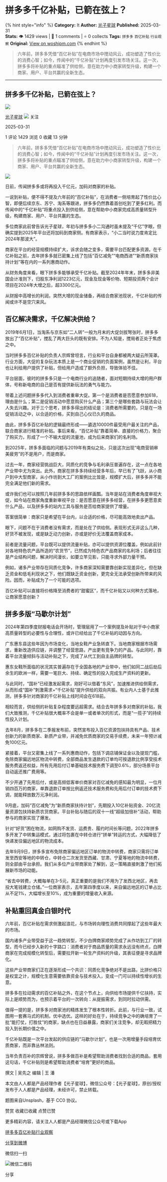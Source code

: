 # 拼多多千亿补贴，已箭在弦上？
{% hint style="info" %}
**Category:** It
**Author:** [光子星球](https://www.woshipm.com/u/1288926)
**Published:** 2025-03-31  
**Stats:** 👁️ 1429 views | 💬 1 comments | ⭐ 0 collects
**Tags:** `拼多多` `百亿补贴` `行业观察`
**Original:** [View on woshipm.com](https://www.woshipm.com/it/6199147.html)
{% endhint %}
> 六年前，拼多多凭借“百亿补贴”在电商市场中搅动风云，成功塑造了性价比的消费心智；如今，传闻中的“千亿补贴”计划再度引发市场关注。这一次，拼多多将补贴的重点瞄准了供给侧，意在助力中小商家转型升级，构建一个商家、用户、平台共赢的全新生态。

---

## 拼多多千亿补贴，已箭在弦上？

[![](https://static.woshipm.com/view/woshipm_api_def_20230914225647_8622.jpg?imageView2/1/w/72/h/72/q/100)](https://www.woshipm.com/u/1288926)

[光子星球](https://www.woshipm.com/u/1288926) ![](https://static.woshipm.com/tag/1122_1@2x.png) 关注

2025-03-31

1 评论 1429 浏览 0 收藏 13 分钟

> 六年前，拼多多凭借“百亿补贴”在电商市场中搅动风云，成功塑造了性价比的消费心智；如今，传闻中的“千亿补贴”计划再度引发市场关注。这一次，拼多多将补贴的重点瞄准了供给侧，意在助力中小商家转型升级，构建一个商家、用户、平台共赢的全新生态。

![](https://image.woshipm.com/2023/04/13/080ec6ec-d9e0-11ed-8d63-00163e0b5ff3.jpg)

日前，传闻拼多多或将再投入千亿元，加码对商家的补贴。

一说到补贴，便不得不提及六年前的“百亿补贴”，在消费者一侧培育起了性价比心智，即便后续京东、苏宁、淘系等跟进，拼多多仍然靠着首创吃到了更多红利。而传闻中的“千亿补贴”将重点投入到供给侧，意在帮助中小商家完成高质量转型升级，构建商家、用户、平台共赢的生态。

多位商家此前曾告诉光子星球，年初与拼多多小二沟通时虽未提及“千亿”字眼，但确实提到2025年平台还将加码到商家侧。有商家表示，“小二当时说力度肯定比2024年那波大”。

商家在平台的经营规模持续扩大，诉求会随之变多，需要平台匹配更多资源。在千亿补贴之前，去年拼多多就已密集上线了包括“百亿减免”“电商西进”“新质商家扶持计划”等在内的一系列惠商动作。

从财务角度来看，眼下拼多多能够承受千亿补贴。截至2024年年末，拼多多非美国会计准则下，归股东净利润1223亿元，现金及现金等价物、短期投资两个会计项目在2024年大增之后，超3300亿元。

从财报中高增长的利润，突然大增的现金储备，再结合商家池现状，千亿补贴的传闻或许不是空穴来风。

## 百亿解决需求，千亿解决供给？

2019年6月1日，当淘系与京东如“二人转”一般为月末的大促剑拔弩张时，拼多多放出了“百亿补贴”，搅乱了两大巨头的既有安排。不为人知是，搅局者正处于焦虑之中。

当时拼多多百亿补贴的负责人宗辉曾坦言，行业和平台自身都被两大疑云所笼罩。行业方面，大促的复杂玩法本质上是一个商业促销的负面案例，虽然是让利，平台也让利给用户提供了补贴，但给用户造成了额外负担，导致体验不佳。

平台层面，彼时的拼多多只是一个电商行业的追随者，面对短期持续大增的用户群体，号称新电商的自己是否有提供新玩法的勇气与能力。

带着上述问题拼多多代入到消费者重审大促。第一个是消费者是否愿意参加618，理由是什么；第二是促销活动中愿意购买什么产品；第三个是哪些套路与玩法会让人失去兴趣。对于三个思考，拼多多得出的结论是：消费者所需要的，只是在一场促销活动之中，以合适的价格，买到自己心仪已久的商品。

由此，拼多多百亿补贴的逻辑最终形成——遴选10000件最受用户最关注的产品，联合商家进行精准的补贴。事后来看，“百亿补贴”靠着简单、直接的价格力，聚合了购买力，形成了一个不输大促的流量池，成为后来商家们的名利场。

到2025年，拼多多面临的问题与2019年有类似之处，只是这次出现“电商营销审美疲劳”的不是用户，而是商家。

过去一年，商家经营挑战巨大，同质化的竞争与毛利承压普遍存在，这一点在各地产业带中尤为突出。此外，商家在拼多多持续经营多年后，早已有了飞跃，从小商户到中大型商家，从小作坊到大工厂的案例比比皆是，规模扩大后，拼多多并不能完全满足他们新的需求。

或许我们也可以按照几年前拼多多的思路依样画瓢。当年是站在消费者角度审视大促，如今站在商家角度重新审视平台：是否愿意在拼多多经营，在拼多多更愿意卖什么产品，以及拼多多的站内工具与服务是否给商家提供了增量。

答案很简单：商家只是希望在平台内，以合适的价格，尽可能高效地卖出产品。

眼下，问题不在于消费者没有需求，而是处在了供给侧。表现形式无非这么几种，好货不被发现，或是缺乏动力创新，亦或是好价无法覆盖商家成本。

前者是流量问题，平台既可以提供流量补贴，亦可以提供资源位覆盖，例如此前针对各地特色农产品所造的“农货节”，已然成为特色农产品商家的名利场；后者往往是产业结构问题，解决时间漫长，如要立竿见影，只能寻求外部力量干预。

例如，诸多产业带存在同质化竞争，许多商家深知需要靠创新实现差异化，但在缺乏资金和低毛利现状之下，他们既缺乏资金创新，更完全无法承受创新所带来的风险。因而，补贴成为了一个可能的选项。

百亿补贴可以直接将价格降至消费者的“甜蜜区”，而千亿补贴又以何种方式落地，让商家愿意创新？

## 拼多多版“马歇尔计划”

2024年第四季度财报电话会开场时，管理层用了一个案例提及补贴对于中小商家高质量转型的必要性与合理性，或许已经给出了千亿补贴的动因与方向。

广东惠东县这些年因为市场变化，当地女鞋产业急转直下。当地商家根据市场需求，重新改造供应链，并调整了经营思路，产出更有竞争力的产品。与此同时，靠着平台流量倾斜与活动补贴之下，完成了从代工到自主品牌的转型。

惠东女鞋所面临的状况其实普遍存在于全国各地的产业带中，他们如同二战后劫后余生的欧洲一样，需要一笔巨大、持续、确定性的投入完成生产资料的更新。

与此同时，“国补”已经激发起需求，刚好可以借着“东风”，加速推进供给侧需求，从而形成“国补”刺激需求+“千亿补贴”提升供给的双向共振。有业内人士基于此推测，拼多多针对商家的千亿补贴上线时间会在618前。

相较而言，供给侧的补贴复杂程度要远超需求。结合去年拼多多对商家的补贴，我们大致推测，千亿补贴很大概率不会是单一或者单次的形式，而是“一揽子”的持续性投入计划。

去年8月，拼多多在二季报发布前，突然宣布投入百亿资源包扶持具有产品、技术创新力的新质商家、新质产业带，并减免优质商家的交易手续费，未来一年预计减免100亿元。

紧接着，平台又密集上线了一系列惠商动作，包括下调店铺保证金以及提现门槛，免除商家偏远地区物流中转费，全部商品发生退款的订单均可按退款比例享受技术服务费返还权益，所有先用后付订单基础技术服务费下调至0.6%，部分场景平台自动返还推广费用等。

不少开通了先用后付，或是高频低客单价商家对百亿减免的感知最为明显，一位月销四百万的商家，单靠退款订单按比例返还技术服务费和先用后付订单的技术费下调，就能释放数万元净利润。

9月底，加码“百亿减免”为“新质商家扶持计划”，先期投入10亿补贴资金、20亿流量资源包扶持新质农货商家。平台补贴与随后的双十一线“超级加倍补”活动，帮助参与的商家实现了爆发。

针对“好货”困在物流，如网购不发货、运费贵、履约时间长等问题，2022年拼多多开发了中转集运模式，通过将包裹在中转仓进行“拼单”转运的方式，大幅降低了快递发往偏远地区的物流成本。

去年9月9日，拼多多宣布免除商家偏远地区订单的物流中转费，商家只需将订单发至西安等地的中转仓，中转仓二次发货至西藏、甘肃、宁夏等地的物流中转费，则全部由平台承担。我们从多位产业带商家处了解到，这一策略直接刺激了他们拓展新市场的动能。

“省去中转费，大概每单在3-5元，真正重要的是我们不用为了发西北地区，再去投大笔钱建立仓储。”一位商家表示，去年第四季度以来，来自偏远地区的订单占比从不足1%，大幅增长至10%，成为重要的增量收入来源。

## 补贴重回真金白银时代

六年前，百亿补贴在需求侧激起浪花，与市场转向理性消费共同撑起了这些年最大的市场。

国内诸多产业带受益于这一趋势转型，不少白牌商家顺势完成了从作坊到工厂的转型，而今已经步入新的十字路口：消费者对于商品质量的需求永远没有终点，白牌商家在完成规模化转型后，需要拉开新一轮生产资料的升级，其表征便是寻求品牌化。

这些产业带商家们正在逐渐形成一个共识：同质化竞争绝对不是出路，比拼价格只是权宜之计，规模化生意需要依靠资金与技术投入，变成一门可以持续性增长的生意。

拼多多在拉动需求的百亿补贴之外，在这个节点上，向供给市场提供千亿扶持，实际上是顺势而为，也预示着平台的一次转向：从提振需求，到同时拉动供需。

值得一提的是，拼多多对商家池的精炼发生了根本性转折。此前，与行业一致，试图用一套赛马式的机制，优中选优。这样的好处在于，持续竞争之中的确培育了一批“能打仗，打胜仗”的商家，缺点也在日益暴露，商家们关注竞争，却无暇把精力投入到长期价值之中。

千亿补贴既是一次平台发起的供应链的“马歇尔计划”，也是一次用增量手段培育优质商家，而非靠丛林法则。

当年负责百补的宗辉曾说，拼多多做百补是希望帮助消费者找到合适的商品，套用这句话，千亿补贴则是希望帮助消费者“培育”更好的商品。

撰文 | 吴先之 编辑 | 王 潘

本文由人人都是产品经理作者【光子星球】，微信公众号：【光子星球】，原创/授权 发布于人人都是产品经理，未经许可，禁止转载。

题图来自Unsplash，基于 CC0 协议。

赞赏 收藏已收藏 点赞已赞

更多精彩内容，请关注人人都是产品经理微信公众号或下载App

[拼多多](https://www.woshipm.com/tag/%e6%8b%bc%e5%a4%9a%e5%a4%9a)[百亿补贴](https://www.woshipm.com/tag/%e7%99%be%e4%ba%bf%e8%a1%a5%e8%b4%b4)[行业观察](https://www.woshipm.com/tag/%e8%a1%8c%e4%b8%9a%e8%a7%82%e5%af%9f)

[分享到微博](https://service.weibo.com/share/share.php?appkey=2775287854&title=拼多多千亿补贴，已箭在弦上？&url=https://www.woshipm.com/it/6199147.html&pic=https://image.woshipm.com/2023/04/13/080ec6ec-d9e0-11ed-8d63-00163e0b5ff3.jpg)

微信扫一扫

![微信二维码](https://api.pwmqr.com/qrcode/create/?url=https://www.woshipm.com/it/6199147.html)

分享